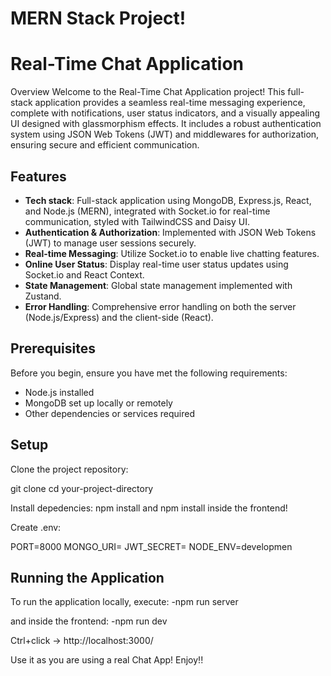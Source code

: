# MERN Stack Project!
# Real-Time Chat Application

Overview
Welcome to the Real-Time Chat Application project! This full-stack application provides a seamless real-time messaging experience, complete with notifications, user status indicators, 
and a visually appealing UI designed with glassmorphism effects. It includes a robust authentication system using JSON Web Tokens (JWT) and middlewares for authorization,
ensuring secure and efficient communication.

## Features

- **Tech stack**: Full-stack application using MongoDB, Express.js, React, and Node.js (MERN), integrated with Socket.io for real-time communication, styled with TailwindCSS and Daisy UI.
- **Authentication & Authorization**: Implemented with JSON Web Tokens (JWT) to manage user sessions securely.
- **Real-time Messaging**: Utilize Socket.io to enable live chatting features.
- **Online User Status**: Display real-time user status updates using Socket.io and React Context.
- **State Management**: Global state management implemented with Zustand.
- **Error Handling**: Comprehensive error handling on both the server (Node.js/Express) and the client-side (React).

## Prerequisites

Before you begin, ensure you have met the following requirements:
- Node.js installed 
- MongoDB set up locally or remotely
- Other dependencies or services required

## Setup
  Clone the project repository:
  
  git clone 
  cd your-project-directory
  
  Install depedencies:
  npm install 
  and npm install inside the frontend!
  
  Create .env:
  
  PORT=8000
  MONGO_URI=
  JWT_SECRET=
  NODE_ENV=developmen
  
  
## Running the Application
  To run the application locally, execute:
  -npm run server
  
  and inside the frontend:
  -npm run dev

  Ctrl+click -> http://localhost:3000/

  Use it as you are using a real Chat App!
  Enjoy!!



